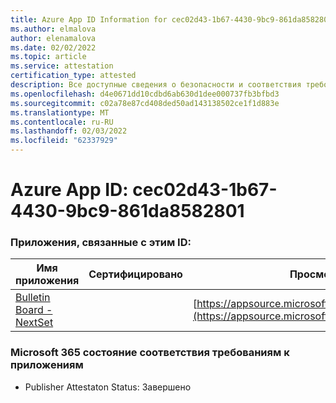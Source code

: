 ```yaml
---
title: Azure App ID Information for cec02d43-1b67-4430-9bc9-861da8582801
ms.author: elmalova
author: elenamalova
ms.date: 02/02/2022
ms.topic: article
ms.service: attestation
certification_type: attested
description: Все доступные сведения о безопасности и соответствия требованиям для cec02d43-1b67-4430-9bc9-861da8582801.
ms.openlocfilehash: d4e0671dd10cdbd6ab630d1dee000737fb3bfbd3
ms.sourcegitcommit: c02a78e87cd408ded50ad143138502ce1f1d883e
ms.translationtype: MT
ms.contentlocale: ru-RU
ms.lasthandoff: 02/03/2022
ms.locfileid: "62337929"
---
```

# <a name="azure-app-id-cec02d43-1b67-4430-9bc9-861da8582801"></a>Azure App ID: cec02d43-1b67-4430-9bc9-861da8582801


### <a name="apps-associated-with-this-id"></a>Приложения, связанные с этим ID:
| **Имя приложения** | **Сертифицировано** | **Просмотр в AppSource** |
|--------------|---------------|-----------------------|
| [Bulletin Board - NextSet](https://docs.microsoft.com/microsoft-365-app-certification/forward/WA200002122) |  | [https://appsource.microsoft.com/product/office/WA200002122](https://appsource.microsoft.com/product/office/WA200002122) |

### <a name="microsoft-365-app-compliance-status"></a>Microsoft 365 состояние соответствия требованиям к приложениям
- Publisher Attestaton Status: Завершено
